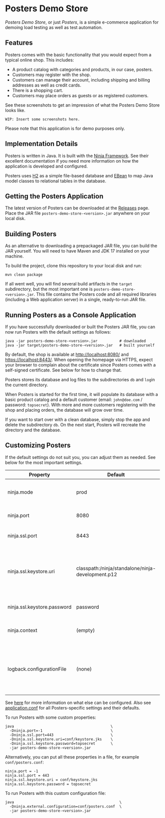 # Posters Demo Store

*Posters Demo Store*, or just *Posters*, is a simple e-commerce application for demoing load testing as well as test automation.


## Features

Posters comes with the basic functionality that you would expect from a typical online shop. This includes:

* A product catalog with categories and products, in our case, posters.
* Customers may register with the shop.
* Customers can manage their account, including shipping and billing addresses as well as credit cards.
* There is a shopping cart.
* Customers may place orders as guests or as registered customers.

See these screenshots to get an impression of what the Posters Demo Store looks like.

    WIP: Insert some screenshots here.

Please note that this application is for demo purposes only.


## Implementation Details

Posters is written in Java. It is built with the [Ninja Framework](https://www.ninjaframework.org/). See their excellent documentation if you need more information on how the application is developed and configured. 

Posters uses [H2](https://www.h2database.com/) as a simple file-based database and [EBean](https://ebean.io/) to map Java model classes to relational tables in the database.


## Getting the Posters Application

The latest version of Posters can be downloaded at the [Releases](https://github.com/Xceptance/posters-demo-store/releases) page. Place the JAR file `posters-demo-store-<version>.jar` anywhere on your local disk.


## Building Posters

As an alternative to downloading a prepackaged JAR file, you can build the JAR yourself. You will need to have Maven and JDK 17 installed on your machine.

To build the project, clone this repository to your local disk and run:

```
mvn clean package
```

If all went well, you will find several build artifacts in the `target` subdirectory, but the most important one is `posters-demo-store-<version>.jar`. This file contains the Posters code and all required libraries (including a Web application server) in a single, ready-to-run JAR file.


## Running Posters as a Console Application

If you have successfully downloaded or built the Posters JAR file, you can now run Posters with the default settings as follows:  

```
java -jar posters-demo-store-<version>.jar          # downloaded
java -jar target/posters-demo-store-<version>.jar   # built yourself
```

By default, the shop is available at [http://localhost:8080/](http://localhost:8080/) and [https://localhost:8443/](https://localhost:8443/). When opening the homepage via HTTPS, expect your browser to complain about the certificate since Posters comes with a self-signed certificate. See below for how to change that.

Posters stores its database and log files to the subdirectories `db` and `log`in the current directory.

When Posters is started for the first time, it will populate its database with a basic product catalog and a default customer (email: `john@doe.com` / password: `topsecret`). With more and more customers registering with the shop and placing orders, the database will grow over time.

If you want to start over with a clean database, simply stop the app and delete the subdirectory `db`. On the next start, Posters will recreate the directory and the database.


## Customizing Posters

If the default settings do not suit you, you can adjust them as needed. See below for the most important settings.

| Property | Default | Description |
| -------- | ------- | ----------- |
| ninja.mode | prod | The application mode, one of `prod`, `test`, and `dev`. |
| ninja.port | 8080 | The HTTP port. Use -1 to disable HTTP. |
| ninja.ssl.port | 8443 | The HTTPS port. Use -1 to disable HTTPS. |
| ninja.ssl.keystore.uri | classpath:/ninja/standalone/ninja-development.p12 | The URI to a key store with a custom server certificate. You will need to create and populate the key store. |
| ninja.ssl.keystore.password | password | The password to open the key store/the key. |
| ninja.context | (empty) | The context path where Posters will live, such as `/posters`. |
| logback.configurationFile | (none) | The path to a custom configuration file for the [Logback logging framework](https://logback.qos.ch/manual/configuration.html), such as `conf/logback.xml`. |

See [here](https://www.ninjaframework.org/documentation/configuration_and_modes.html) for more information on what else can be configured. Also see [application.conf](./src/main/java/conf/application.conf) for all Posters-specific settings and their defaults.

To run Posters with some custom properties: 

```
java                                            \
  -Dninja.port=-1                               \
  -Dninja.ssl.port=443                          \
  -Dninja.ssl.keystore.uri=conf/keystore.jks    \
  -Dninja.ssl.keystore.password=topsecret       \
  -jar posters-demo-store-<version>.jar
```

Alternatively, you can put all these properties in a file, for example `conf/posters.conf`:

```
ninja.port = -1
ninja.ssl.port = 443
ninja.ssl.keystore.uri = conf/keystore.jks
ninja.ssl.keystore.password = topsecret
```

To run Posters with this custom configuration file:

```
java                                                \
  -Dninja.external.configuration=conf/posters.conf  \
  -jar posters-demo-store-<version>.jar
```

